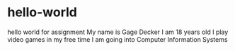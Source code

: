 # hello-world
hello world for assignment
My name is Gage Decker
I am 18 years old
I play video games in my free time
I am going into Computer Information Systems
